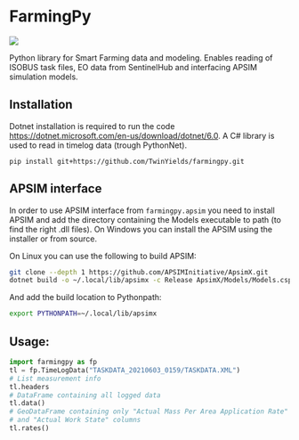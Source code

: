 # FarmingPy

[![](https://img.shields.io/badge/docs-dev-blue.svg)](https://twinyields.github.io)


Python library for Smart Farming data and modeling. Enables reading of ISOBUS task files, EO data from SentinelHub and interfacing APSIM simulation models.

## Installation

Dotnet installation is required to run the code https://dotnet.microsoft.com/en-us/download/dotnet/6.0. A C# library is used to read in timelog data (trough PythonNet).

```
pip install git+https://github.com/TwinYields/farmingpy.git
```

## APSIM interface

In order to use APSIM interface from `farmingpy.apsim` you need to install APSIM and add the directory containing the Models executable to path (to find the right .dll files). On Windows you can install the APSIM using the installer or from source.

On Linux you can use the following to build APSIM:

```bash
git clone --depth 1 https://github.com/APSIMInitiative/ApsimX.git
dotnet build -o ~/.local/lib/apsimx -c Release ApsimX/Models/Models.csproj
```

And add the build location to Pythonpath:

```bash
export PYTHONPATH=~/.local/lib/apsimx
```


## Usage:

```python
import farmingpy as fp
tl = fp.TimeLogData("TASKDATA_20210603_0159/TASKDATA.XML")
# List measurement info
tl.headers
# DataFrame containing all logged data
tl.data()
# GeoDataFrame containing only "Actual Mass Per Area Application Rate" (DD entity 7)
# and "Actual Work State" columns
tl.rates()
```



